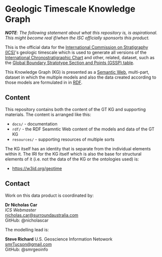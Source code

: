 # Geologic Timescale Knowledge Graph

_**NOTE**: The following statement about what this repository is, is aspirational. This might become real if/when the ISC officially sponsorts this product._

This is the official data for the [International Commission on Stratigraphy (ICS)](https://stratigraphy.org/)'s geologic timescale which is used to generate all versions of the [International Chronostratigraphic Chart](https://stratigraphy.org/chart) and other, related, dataset, such as the [Global Boundary Stratotype Section and Points (GSSP) table](https://stratigraphy.org/gssps/).

This Knowledge Graph (KG) is presented as a [Semantic Web](https://en.wikipedia.org/wiki/Semantic_Web), multi-part, dataset in which the multiple models and also the data created according to those models are formulated in in [RDF](https://www.w3.org/RDF/).


## Content

This repository contains both the content of the GT KG and supporting materials. The content is arranged like this:

* `docs/` - documentation
* `rdf/` - the RDF Seamntic Web content of the models and data of the GT KG
* `resources/` - supporting resources of multiple sorts

The KG itself has an identity that is separate from the individual elements within it. The IRI for the KG itself which is also the base for structural elements of it (i.e. not the data of the KG or the ontologies used) is:

* <https://w3id.org/geotime>

## Contact

Work on this data product is coordinated by:

**Dr Nicholas Car**  
_ICS Webmaster_  
nicholas.car@surroundaustralia.com  
GitHub: @nicholascar

The modelling lead is:

**Steve Richard**
U.S. Geoscience Information Netowork    
smrTucson@gmail.com  
GitHub: @smrgeoinfo  